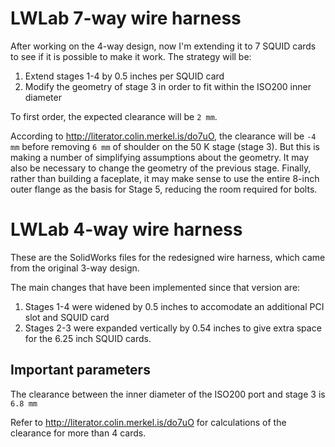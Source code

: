 LWLab 7-way wire harness
========================

After working on the 4-way design, now I'm extending it to 7 SQUID cards to see if it is possible to make it work. The strategy will be:

1. Extend stages 1-4 by 0.5 inches per SQUID card
2. Modify the geometry of stage 3 in order to fit within the ISO200 inner diameter

To first order, the expected clearance will be `2 mm`. 

According to http://literator.colin.merkel.is/do7uO, the clearance will be `-4 mm` before removing `6 mm` of shoulder on the 50 K stage (stage 3). But this is making a number of simplifying assumptions about the geometry. It may also be necessary to change the geometry of the previous stage. Finally, rather than building a faceplate, it may make sense to use the entire 8-inch outer flange as the basis for Stage 5, reducing the room required for bolts.

LWLab 4-way wire harness
========================

These are the SolidWorks files for the redesigned wire harness, which came from the original 3-way design. 

The main changes that have been implemented since that version are:

1. Stages 1-4 were widened by 0.5 inches to accomodate an additional PCI slot and SQUID card
2. Stages 2-3 were expanded vertically by 0.54 inches to give extra space for the 6.25 inch SQUID cards.

## Important parameters

The clearance between the inner diameter of the ISO200 port and stage 3 is `6.8 mm`

Refer to http://literator.colin.merkel.is/do7uO for calculations of the clearance for more than 4 cards.
